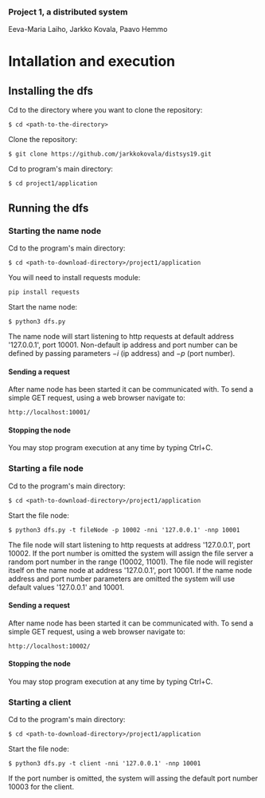 ### Project 1, a distributed system
Eeva-Maria Laiho, Jarkko Kovala, Paavo Hemmo

# Intallation and execution

## Installing the dfs

Cd to the directory where you want to clone the repository:

    $ cd <path-to-the-directory>

Clone the repository:

    $ git clone https://github.com/jarkkokovala/distsys19.git

Cd to program's main directory:

    $ cd project1/application

## Running the dfs

### Starting the name node

Cd to the program's main directory:

    $ cd <path-to-download-directory>/project1/application
    
You will need to install requests module:

```
pip install requests
```

Start the name node:

    $ python3 dfs.py

The name node will start listening to http requests at default address '127.0.0.1', port 10001. Non-default ip address and port number can be defined by passing parameters $-i$ (ip address) and $-p$ (port number).

#### Sending a request

After name node has been started it can be communicated with. To send a simple GET request, using a web browser navigate to:

    http://localhost:10001/

#### Stopping the node

You may stop program execution at any time by typing Ctrl+C.

### Starting a file node

Cd to the program's main directory:

    $ cd <path-to-download-directory>/project1/application

Start the file node:

    $ python3 dfs.py -t fileNode -p 10002 -nni '127.0.0.1' -nnp 10001
    
The file node will start listening to http requests at address '127.0.0.1', port 10002. If the port number is omitted the system will assign the file server a random port number in the range (10002, 11001). The file node will register itself on the name node at address '127.0.0.1', port 10001. If the name node address and port number parameters are omitted the system will use default values '127.0.0.1' and 10001.

#### Sending a request

After name node has been started it can be communicated with. To send a simple GET request, using a web browser navigate to:

    http://localhost:10002/
    
#### Stopping the node

You may stop program execution at any time by typing Ctrl+C.

### Starting a client

Cd to the program's main directory:

    $ cd <path-to-download-directory>/project1/application

Start the file node:

    $ python3 dfs.py -t client -nni '127.0.0.1' -nnp 10001

If the port number is omitted, the system will assing the default port number 10003 for the client.


